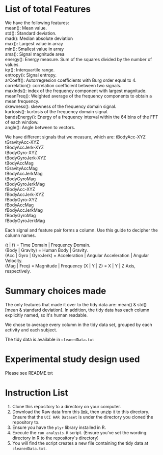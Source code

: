 # List of total Features

We have the following features:  
mean(): Mean value.  
std(): Standard deviation.  
mad(): Median absolute deviation  
max(): Largest value in array  
min(): Smallest value in array  
sma(): Signal magnitude area  
energy(): Energy measure. Sum of the squares divided by the number of values.  
iqr(): Interquartile range.  
entropy(): Signal entropy.  
arCoeff(): Autorregresion coefficients with Burg order equal to 4.  
correlation(): correlation coefficient between two signals.  
maxInds(): index of the frequency component with largest magnitude.  
meanFreq(): Weighted average of the frequency components to obtain a mean frequency.  
skewness(): skewness of the frequency domain signal.  
kurtosis(): kurtosis of the frequency domain signal.  
bandsEnergy(): Energy of a frequency interval within the 64 bins of the FFT of each window.  
angle(): Angle between to vectors.  

We have different signals that we measure, which are:
tBodyAcc-XYZ  
tGravityAcc-XYZ  
tBodyAccJerk-XYZ  
tBodyGyro-XYZ  
tBodyGyroJerk-XYZ  
tBodyAccMag  
tGravityAccMag  
tBodyAccJerkMag  
tBodyGyroMag  
tBodyGyroJerkMag  
fBodyAcc-XYZ  
fBodyAccJerk-XYZ  
fBodyGyro-XYZ  
fBodyAccMag  
fBodyAccJerkMag  
fBodyGyroMag  
fBodyGyroJerkMag  

Each signal and feature pair forms a column. Use this guide to decipher the column names.

(t | f) = Time Domain | Frequency Domain.  
(Body | Gravity) = Human Body | Gravity.  
(Acc | Gyro | GyroJerk) = Acceleration | Angular Acceleration | Angular Velocity.  
(Mag | Freq) = Magnitude | Frequency
(X | Y | Z) = X | Y | Z Axis, respectively.

# Summary choices made

The only features that made it over to the tidy data are:
mean() & std() [mean & standard deviation]. In addition, the tidy data has each column explicitly named, so it's human readable.

We chose to average every column in the tidy data set, grouped by each activity and each subject.

The tidy data is available in ```cleanedData.txt```

# Experimental study design used

Please see README.txt

# Instruction List

1. Clone this repository to a directory on your computer.  
2. Download the Raw data from this [link](https://d396qusza40orc.cloudfront.net/getdata/projectfiles/UCI%20HAR%20Dataset.zip), then unzip it to this directory. Ensure that the ```UCI HAR Dataset``` is under the directory you cloned the repository to.  
3. Ensure you have the ```plyr``` library installed in R.  
4. Execute the ```run_analysis.R``` script. (Ensure you've set the wording directory in R to the repository's directory)  
5. You will find the script creates a new file containing the tidy data at ```cleanedData.txt```.
